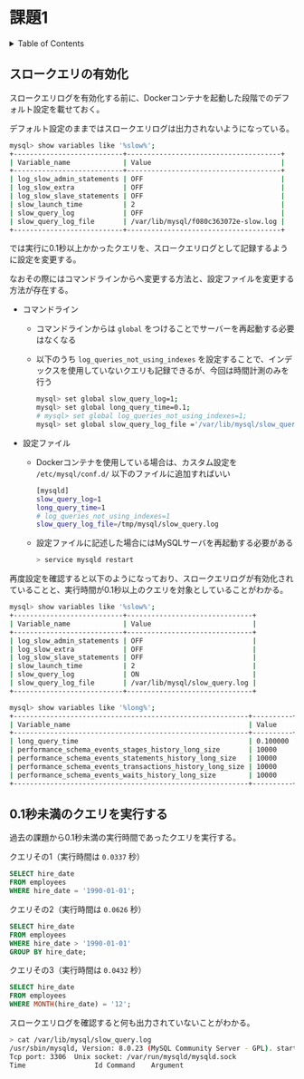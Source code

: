 # 課題1

<!-- START doctoc generated TOC please keep comment here to allow auto update -->
<!-- DON'T EDIT THIS SECTION, INSTEAD RE-RUN doctoc TO UPDATE -->
<details>
<summary>Table of Contents</summary>

- [スロークエリの有効化](#%E3%82%B9%E3%83%AD%E3%83%BC%E3%82%AF%E3%82%A8%E3%83%AA%E3%81%AE%E6%9C%89%E5%8A%B9%E5%8C%96)
- [0.1秒未満のクエリを実行する](#01%E7%A7%92%E6%9C%AA%E6%BA%80%E3%81%AE%E3%82%AF%E3%82%A8%E3%83%AA%E3%82%92%E5%AE%9F%E8%A1%8C%E3%81%99%E3%82%8B)

</details>
<!-- END doctoc generated TOC please keep comment here to allow auto update -->

## スロークエリの有効化

スロークエリログを有効化する前に、Dockerコンテナを起動した段階でのデフォルト設定を載せておく。

デフォルト設定のままではスロークエリログは出力されないようになっている。

```bash
mysql> show variables like '%slow%';
+---------------------------+--------------------------------------+
| Variable_name             | Value                                |
+---------------------------+--------------------------------------+
| log_slow_admin_statements | OFF                                  |
| log_slow_extra            | OFF                                  |
| log_slow_slave_statements | OFF                                  |
| slow_launch_time          | 2                                    |
| slow_query_log            | OFF                                  |
| slow_query_log_file       | /var/lib/mysql/f080c363072e-slow.log |
+---------------------------+--------------------------------------+
```

では実行に0.1秒以上かかったクエリを、スロークエリログとして記録するように設定を変更する。

なおその際にはコマンドラインからへ変更する方法と、設定ファイルを変更する方法が存在する。

- コマンドライン
  - コマンドラインからは `global` をつけることでサーバーを再起動する必要はなくなる
  - 以下のうち `log_queries_not_using_indexes` を設定することで、インデックスを使用していないクエリも記録できるが、今回は時間計測のみを行う
  
    ```bash
    mysql> set global slow_query_log=1;
    mysql> set global long_query_time=0.1;
    # mysql> set global log_queries_not_using_indexes=1;
    mysql> set global slow_query_log_file ='/var/lib/mysql/slow_query.log';
    ```

- 設定ファイル
  - Dockerコンテナを使用している場合は、カスタム設定を `/etc/mysql/conf.d/` 以下のファイルに追加すればいい

    ```bash
    [mysqld]
    slow_query_log=1
    long_query_time=1
    # log_queries_not_using_indexes=1
    slow_query_log_file=/tmp/mysql/slow_query.log
    ```

  - 設定ファイルに記述した場合にはMySQLサーバを再起動する必要がある

    ```bash
    > service mysqld restart
    ```

再度設定を確認すると以下のようになっており、スロークエリログが有効化されていることと、実行時間が0.1秒以上のクエリを対象としていることがわかる。

```bash
mysql> show variables like '%slow%';
+---------------------------+-------------------------------+
| Variable_name             | Value                         |
+---------------------------+-------------------------------+
| log_slow_admin_statements | OFF                           |
| log_slow_extra            | OFF                           |
| log_slow_slave_statements | OFF                           |
| slow_launch_time          | 2                             |
| slow_query_log            | ON                            |
| slow_query_log_file       | /var/lib/mysql/slow_query.log |
+---------------------------+-------------------------------+

mysql> show variables like '%long%';
+----------------------------------------------------------+----------+
| Variable_name                                            | Value    |
+----------------------------------------------------------+----------+
| long_query_time                                          | 0.100000 |
| performance_schema_events_stages_history_long_size       | 10000    |
| performance_schema_events_statements_history_long_size   | 10000    |
| performance_schema_events_transactions_history_long_size | 10000    |
| performance_schema_events_waits_history_long_size        | 10000    |
+----------------------------------------------------------+----------+
```

## 0.1秒未満のクエリを実行する

過去の課題から0.1秒未満の実行時間であったクエリを実行する。

クエリその1（実行時間は `0.0337` 秒）

```sql
SELECT hire_date
FROM employees
WHERE hire_date = '1990-01-01';
```

クエリその2（実行時間は `0.0626` 秒）

```sql
SELECT hire_date 
FROM employees 
WHERE hire_date > '1990-01-01'
GROUP BY hire_date;
```

クエリその3（実行時間は `0.0432` 秒）

```sql
SELECT hire_date 
FROM employees 
WHERE MONTH(hire_date) = '12';
```

スロークエリログを確認すると何も出力されていないことがわかる。

```bash
> cat /var/lib/mysql/slow_query.log 
/usr/sbin/mysqld, Version: 8.0.23 (MySQL Community Server - GPL). started with:
Tcp port: 3306  Unix socket: /var/run/mysqld/mysqld.sock
Time                 Id Command    Argument
```
